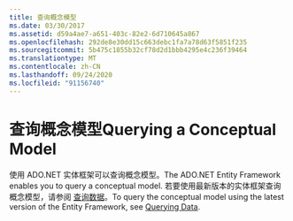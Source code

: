 ```yaml
---
title: 查询概念模型
ms.date: 03/30/2017
ms.assetid: d59a4ae7-a651-403c-82e2-6d710645a867
ms.openlocfilehash: 292de8e30dd15c663debc1fa7a78d63f5851f235
ms.sourcegitcommit: 5b475c1855b32cf78d2d1bbb4295e4c236f39464
ms.translationtype: MT
ms.contentlocale: zh-CN
ms.lasthandoff: 09/24/2020
ms.locfileid: "91156740"
---
```

# <a name="querying-a-conceptual-model"></a><span data-ttu-id="4ee08-102">查询概念模型</span><span class="sxs-lookup"><span data-stu-id="4ee08-102">Querying a Conceptual Model</span></span>

<span data-ttu-id="4ee08-103">使用 ADO.NET 实体框架可以查询概念模型。</span><span class="sxs-lookup"><span data-stu-id="4ee08-103">The ADO.NET Entity Framework enables you to query a conceptual model.</span></span> <span data-ttu-id="4ee08-104">若要使用最新版本的实体框架查询概念模型，请参阅 [查询数据](/ef/ef6/querying/index)。</span><span class="sxs-lookup"><span data-stu-id="4ee08-104">To query the conceptual model using the latest version of the Entity Framework, see [Querying Data](/ef/ef6/querying/index).</span></span>

